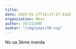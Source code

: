 ```yaml
---
title: 
date: 2023-02-27T14:27:17.518Z
organisation: Mass
author: 767221095
avatar: "/img/pays/SN.svg"
---
```


No ua 3ème manda